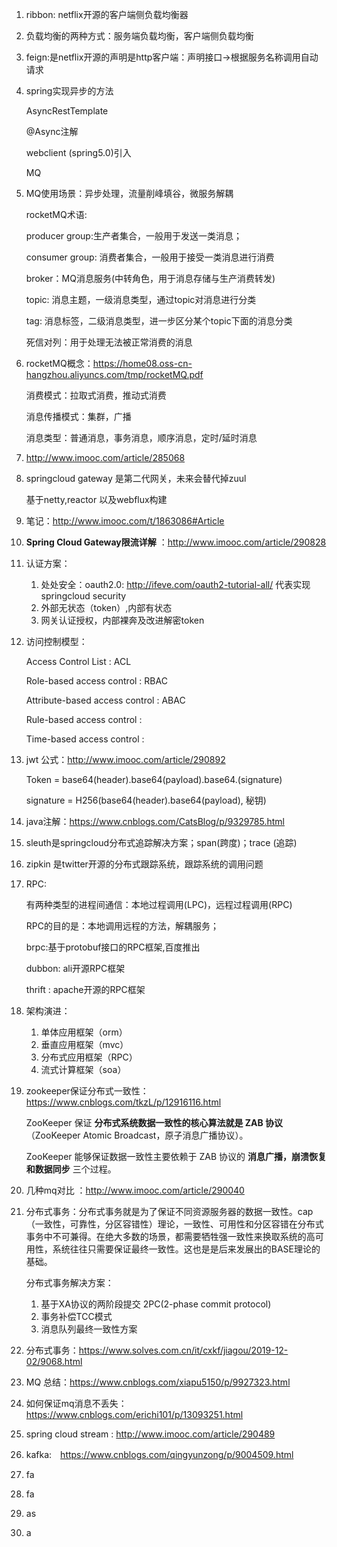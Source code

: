 1. ribbon: netflix开源的客户端侧负载均衡器

2. 负载均衡的两种方式：服务端负载均衡，客户端侧负载均衡

3. feign:是netflix开源的声明是http客户端：声明接口->根据服务名称调用自动请求

4. spring实现异步的方法

   AsyncRestTemplate

   @Async注解

   webclient (spring5.0)引入

   MQ

5. MQ使用场景：异步处理，流量削峰填谷，微服务解耦

   rocketMQ术语:

     producer group:生产者集合，一般用于发送一类消息；

     consumer group: 消费者集合，一般用于接受一类消息进行消费

     broker：MQ消息服务(中转角色，用于消息存储与生产消费转发)

     topic: 消息主题，一级消息类型，通过topic对消息进行分类

     tag: 消息标签，二级消息类型，进一步区分某个topic下面的消息分类

     死信对列：用于处理无法被正常消费的消息

6. rocketMQ概念：https://home08.oss-cn-hangzhou.aliyuncs.com/tmp/rocketMQ.pdf

   消费模式：拉取式消费，推动式消费

   消息传播模式：集群，广播

   消息类型：普通消息，事务消息，顺序消息，定时/延时消息

7. http://www.imooc.com/article/285068

8. springcloud gateway 是第二代网关，未来会替代掉zuul

   基于netty,reactor 以及webflux构建

9. 笔记：http://www.imooc.com/t/1863086#Article

10.  **Spring Cloud Gateway限流详解** ：http://www.imooc.com/article/290828

11. 认证方案：

    1. 处处安全：oauth2.0: http://ifeve.com/oauth2-tutorial-all/  代表实现springcloud security
    2. 外部无状态（token）,内部有状态
    3. 网关认证授权，内部裸奔及改进解密token

12. 访问控制模型：

    Access Control List : ACL

    Role-based access control : RBAC

    Attribute-based access control : ABAC

    Rule-based access control : 

    Time-based access control :

13. jwt 公式：http://www.imooc.com/article/290892

    Token = base64(header).base64(payload).base64.(signature)

    signature = H256(base64(header).base64(payload), 秘钥)

14. java注解：https://www.cnblogs.com/CatsBlog/p/9329785.html

15. sleuth是springcloud分布式追踪解决方案；span(跨度)；trace (追踪)

16. zipkin 是twitter开源的分布式跟踪系统，跟踪系统的调用问题

17. RPC:

    有两种类型的进程间通信：本地过程调用(LPC)，远程过程调用(RPC)

    RPC的目的是：本地调用远程的方法，解耦服务；

    brpc:基于protobuf接口的RPC框架,百度推出

    dubbon: ali开源RPC框架

    thrift : apache开源的RPC框架

18. 架构演进：

    1. 单体应用框架（orm）
    2. 垂直应用框架（mvc）
    3. 分布式应用框架（RPC）
    4. 流式计算框架（soa）

19. zookeeper保证分布式一致性：https://www.cnblogs.com/tkzL/p/12916116.html

    ZooKeeper 保证 **分布式系统数据一致性的核心算法就是 ZAB 协议**（ZooKeeper Atomic Broadcast，原子消息广播协议）。

    ZooKeeper 能够保证数据一致性主要依赖于 ZAB 协议的 **消息广播，崩溃恢复和数据同步** 三个过程。

20. 几种mq对比 ：http://www.imooc.com/article/290040

21. 分布式事务：分布式事务就是为了保证不同资源服务器的数据一致性。cap （一致性，可靠性，分区容错性）理论，一致性、可用性和分区容错在分布式事务中不可兼得。在绝大多数的场景，都需要牺牲强一致性来换取系统的高可用性，系统往往只需要保证最终一致性。这也是是后来发展出的BASE理论的基础。

    分布式事务解决方案：

    1. 基于XA协议的两阶段提交 2PC(2-phase commit protocol)
    2. 事务补偿TCC模式
    3. 消息队列最终一致性方案

22. 分布式事务：https://www.solves.com.cn/it/cxkf/jiagou/2019-12-02/9068.html

23. MQ 总结：https://www.cnblogs.com/xiapu5150/p/9927323.html

24. 如何保证mq消息不丢失：https://www.cnblogs.com/erichi101/p/13093251.html

25. spring cloud stream :  http://www.imooc.com/article/290489

26. kafka:　https://www.cnblogs.com/qingyunzong/p/9004509.html

27. fa

28. fa

29. as

30. a 